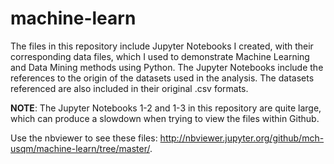 # machine-learn

The files in this repository include Jupyter Notebooks I created, with their corresponding data files, which I used to demonstrate 
Machine Learning and Data Mining methods using Python. 
The Jupyter Notebooks include the references to the origin of the datasets used in the analysis.
The datasets referenced  are also included in their original .csv formats.

**NOTE**: The Jupyter Notebooks 1-2 and 1-3 in this repository are quite large, which can produce a slowdown when trying to view the files
within Github.

Use the nbviewer to see these files: http://nbviewer.jupyter.org/github/mch-usqm/machine-learn/tree/master/.

